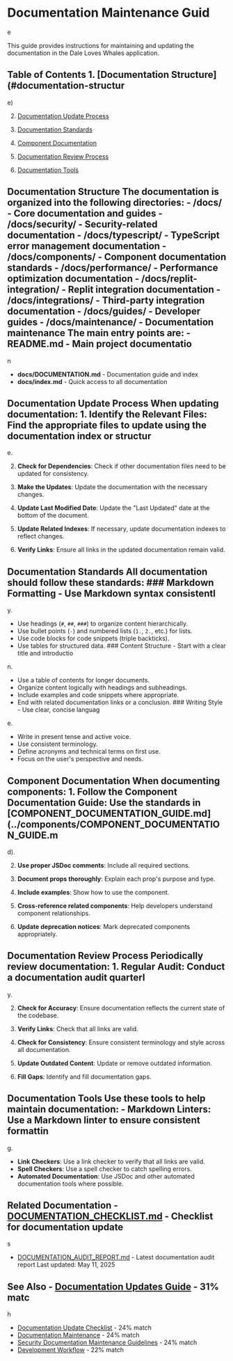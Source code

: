 # Documentation Maintenance Guid

e

This guide provides instructions for maintaining and updating the documentation in the Dale Loves Whales application.

## Table of Contents 1. [Documentation Structure](#documentation-structur

e)

2. [Documentation Update Process](#documentation-update-process)

3. [Documentation Standards](#documentation-standards)

4. [Component Documentation](#component-documentation)

5. [Documentation Review Process](#documentation-review-process)

6. [Documentation Tools](#documentation-tools)

## Documentation Structure The documentation is organized into the following directories: - **/docs/** - Core documentation and guides - **/docs/security/** - Security-related documentation - **/docs/typescript/** - TypeScript error management documentation - **/docs/components/** - Component documentation standards - **/docs/performance/** - Performance optimization documentation - **/docs/replit-integration/** - Replit integration documentation - **/docs/integrations/** - Third-party integration documentation - **/docs/guides/** - Developer guides - **/docs/maintenance/** - Documentation maintenance The main entry points are: - **README.md** - Main project documentatio

n

- **docs/DOCUMENTATION.md** - Documentation guide and index
- **docs/index.md** - Quick access to all documentation

## Documentation Update Process When updating documentation: 1. **Identify the Relevant Files**: Find the appropriate files to update using the documentation index or structur

e.

2. **Check for Dependencies**: Check if other documentation files need to be updated for consistency.

3. **Make the Updates**: Update the documentation with the necessary changes.

4. **Update Last Modified Date**: Update the "Last Updated" date at the bottom of the document.

5. **Update Related Indexes**: If necessary, update documentation indexes to reflect changes.

6. **Verify Links**: Ensure all links in the updated documentation remain valid.

## Documentation Standards All documentation should follow these standards: ### Markdown Formatting - Use Markdown syntax consistentl

y.

- Use headings (`#`, `##`, `###`) to organize content hierarchically.
- Use bullet points (`-`) and numbered lists (`1.`, `2.`, etc.) for lists.
- Use code blocks for code snippets (triple backticks).
- Use tables for structured data. ### Content Structure - Start with a clear title and introductio

n.
- Use a table of contents for longer documents.
- Organize content logically with headings and subheadings.
- Include examples and code snippets where appropriate.
- End with related documentation links or a conclusion. ### Writing Style - Use clear, concise languag

e.
- Write in present tense and active voice.
- Use consistent terminology.
- Define acronyms and technical terms on first use.
- Focus on the user's perspective and needs.

## Component Documentation When documenting components: 1. **Follow the Component Documentation Guide**: Use the standards in [COMPONENT_DOCUMENTATION_GUIDE.md](../components/COMPONENT_DOCUMENTATION_GUIDE.m

d).

2. **Use proper JSDoc comments**: Include all required sections.

3. **Document props thoroughly**: Explain each prop's purpose and type.

4. **Include examples**: Show how to use the component.

5. **Cross-reference related components**: Help developers understand component relationships.

6. **Update deprecation notices**: Mark deprecated components appropriately.

## Documentation Review Process Periodically review documentation: 1. **Regular Audit**: Conduct a documentation audit quarterl

y.

2. **Check for Accuracy**: Ensure documentation reflects the current state of the codebase.

3. **Verify Links**: Check that all links are valid.

4. **Check for Consistency**: Ensure consistent terminology and style across all documentation.

5. **Update Outdated Content**: Update or remove outdated information.

6. **Fill Gaps**: Identify and fill documentation gaps.

## Documentation Tools Use these tools to help maintain documentation: - **Markdown Linters**: Use a Markdown linter to ensure consistent formattin

g.

- **Link Checkers**: Use a link checker to verify that all links are valid.
- **Spell Checkers**: Use a spell checker to catch spelling errors.
- **Automated Documentation**: Use JSDoc and other automated documentation tools where possible.

## Related Documentation - [DOCUMENTATION_CHECKLIST.md](DOCUMENTATION_CHECKLIST.md) - Checklist for documentation update

s

- [DOCUMENTATION_AUDIT_REPORT.md](DOCUMENTATION_AUDIT_REPORT.md) - Latest documentation audit report Last updated: May 11, 2025

## See Also - [Documentation Updates Guide](../DOCUMENTATION_UPDATES.md) - 31% matc

h

- [Documentation Update Checklist](../DOCUMENTATION_CHECKLIST.md) - 24% match
- [Documentation Maintenance](README.md) - 24% match
- [Security Documentation Maintenance Guidelines](SECURITY_DOCUMENTATION_MAINTENANCE.md) - 24% match
- [Development Workflow](../guides/DEVELOPMENT_WORKFLOW.md) - 22% match